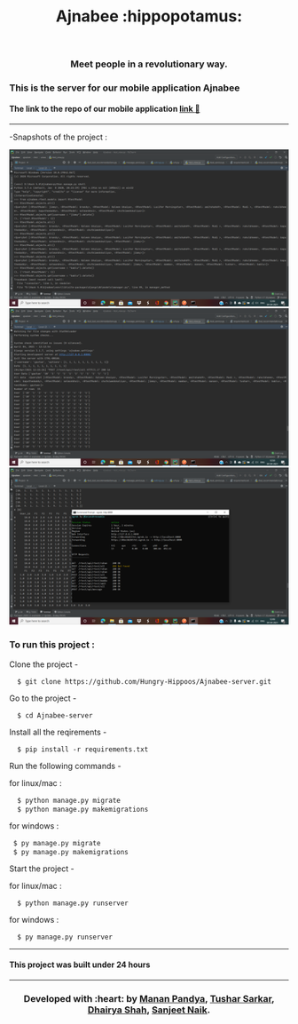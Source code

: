 <h1 align="center">Ajnabee :hippopotamus:</h1>
<div align="center">
  <br>
  <h3> Meet people in a revolutionary way.</h3>
</div>

### This is the server for our mobile application Ajnabee 
#### The link to the repo of our mobile application <a href="https://github.com/Hungry-Hippoos/Ajnabee-mobile">link :link:</a>

---

-Snapshots of the project :

![img](screenshots/ss1.png)
![img](screenshots/ss2.png)  
![img](screenshots/ss3.png)  



  
### To run this project :

Clone the project -
```
  $ git clone https://github.com/Hungry-Hippoos/Ajnabee-server.git
```
  
Go to the project -
```
  $ cd Ajnabee-server
 ``` 
Install all the reqirements -
```
  $ pip install -r requirements.txt
 ``` 
Run the following commands -

 for linux/mac :
``` 
  $ python manage.py migrate
  $ python manage.py makemigrations
``` 
 for windows :
 ``` 
  $ py manage.py migrate
  $ py manage.py makemigrations
 ``` 
Start the project -

 for linux/mac :
```
  $ python manage.py runserver
```  
 for windows :
``` 
  $ py manage.py runserver
```

---
#### This project was built under 24 hours

---
<h3 align="center"><b>Developed with :heart: by <a href="https://github.com/mrpandya">Manan Pandya</a>, <a href="https://github.com/tusharsarkar3">Tushar Sarkar</a>, <a href="https://github.com/dhairya903">Dhairya Shah</a>, <a href="https://github.com/sanjeetnaik">Sanjeet Naik</a>.</b></h1>
